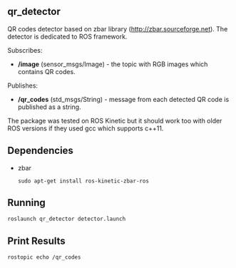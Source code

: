 ## qr_detector
QR codes detector based on zbar library (http://zbar.sourceforge.net). The detector is dedicated to ROS framework.

Subscribes:
- **/image** (sensor_msgs/Image) - the topic with RGB images which contains QR codes.

Publishes:
- **/qr_codes** (std_msgs/String) - message from each detected QR code is published as a string.


The package was tested on ROS Kinetic but it should work too with older ROS versions if they used gcc which supports c++11.

## Dependencies
- zbar
	```
	sudo apt-get install ros-kinetic-zbar-ros
	```

## Running
```
roslaunch qr_detector detector.launch 
```

## Print Results
```
rostopic echo /qr_codes
```